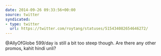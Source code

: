 ```yaml
---
date: 2014-09-26 09:33:56+00:00
source: twitter
syndicated:
- type: twitter
  url: https://twitter.com/roytang/statuses/515434082654646272/
---
```


@AllyOfGlobe 599/day is still a bit too steep though. Are there any other promos, kahit hindi unli?